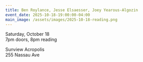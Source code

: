 ```yaml
---
title: Ben Roylance, Jesse Elsaesser, Joey Yearous-Algozin
event_date: 2025-10-18-19:00:00-04:00
main_image: /assets/images/2025-10-18-reading.png
---
```


Saturday, October 18<br>
7pm doors, 8pm reading

Sunview Acropolis<br>
255 Nassau Ave
